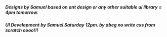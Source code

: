 ##### Designs by Samuel based on ant design or any other suitable ui library = 4pm tomorrow.
##### UI Development by Samuel Saturday 12pm. by abeg no write css from scratch oooo!!!
